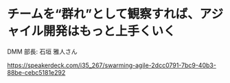 # チームを“群れ”として観察すれば、アジャイル開発はもっと上手くいく
DMM 部長: 石垣 雅人さん

https://speakerdeck.com/i35_267/swarming-agile-2dcc0791-7bc9-40b3-88be-cebc5181e292

